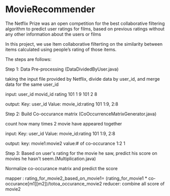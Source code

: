 # MovieRecommender
The Netflix Prize was an open competition for the best collaborative filtering algorithm to predict user ratings for films, based on previous ratings without any other information about the users or films

In this project, we use Item collaborative filterting on the similarity between items calculated using people’s rating of those items.


The steps are follows:

Step 1: Data Pre-processing (DataDividedByUser.java) 

taking the input file provided by Netflix, divide data by user_id, and merge data for the same user_id

input:
user_id movid_id rating
101     1         9
101     2         8

output:
Key: user_id    Value: movie_id:rating
      101                1:9, 2:8 

Step 2: Build Co-occurance matrix (CoOccurrenceMatrixGenerator.java)

count how many times 2 movie have appeared together 

input:
Key: user_id    Value: movie_id:rating
      101                1:9, 2:8 

output:
key: movie1:movie2  value:# of co-occurance
          1:2               1
         
Step 3: Based on user's rating for the movie he saw, predict his score on movies he hasn't seem.(Multiplication.java)

Normalize co-occurance matrix and  predict the score

mapper : rating_for_movie2_based_on_movie1=  (rating_for_movie1 * co-occurance[m1][m2])/totoa_occurance_movie2
reducer: combine all score of movie2 



